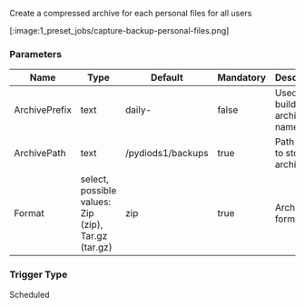 
Create a compressed archive for each personal files for all users

[:image:1_preset_jobs/capture-backup-personal-files.png]

### Parameters

|Name|Type|Default|Mandatory|Description|
|----|----|-------|---------|-----------|
|ArchivePrefix|text|daily-|false|Used to build archive name.|
|ArchivePath|text|/pydiods1/backups|true|Path where to store all archives.|
|Format|select, possible values: Zip (zip), Tar.gz (tar.gz)|zip|true|Archive format|



### Trigger Type
Scheduled

